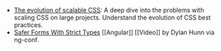 - [The evolution of scalable CSS](https://frontendmastery.com/posts/the-evolution-of-scalable-css/): A deep dive into the problems with scaling CSS on large projects. Understand the evolution of CSS best practices.
- [Safer Forms With Strict Types](https://www.youtube.com/watch?v=Z-vwuG_szVk) [[Angular]] [[Video]] by Dylan Hunn via ng-conf.